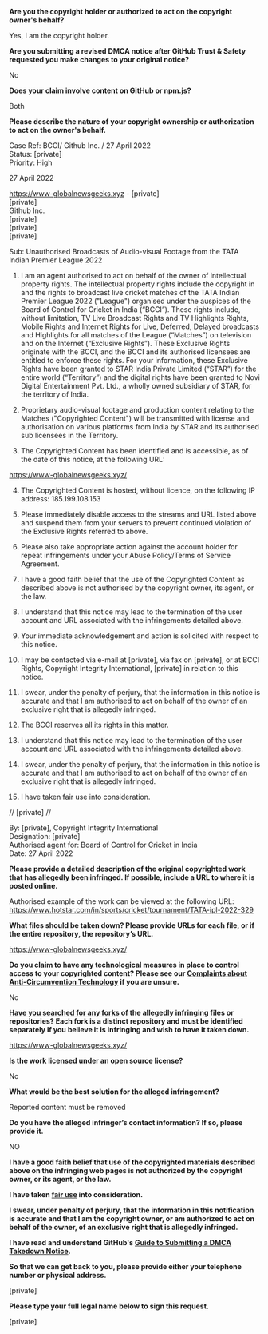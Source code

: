 **Are you the copyright holder or authorized to act on the copyright owner's behalf?**

Yes, I am the copyright holder.

**Are you submitting a revised DMCA notice after GitHub Trust & Safety requested you make changes to your original notice?**

No

**Does your claim involve content on GitHub or npm.js?**

Both

**Please describe the nature of your copyright ownership or authorization to act on the owner's behalf.**

Case Ref: BCCI/ Github Inc. / 27 April 2022  
Status: [private]  
Priority: High  

27 April 2022  

https://www-globalnewsgeeks.xyz - [private]   
[private]  
Github Inc.  
[private]  
[private]  
[private]  

Sub: Unauthorised Broadcasts of Audio-visual Footage from the TATA Indian Premier League 2022

1. I am an agent authorised to act on behalf of the owner of intellectual property rights. The intellectual property rights include the copyright in and the rights to broadcast live cricket matches of the TATA Indian Premier League 2022 ("League") organised under the auspices of the Board of Control for Cricket in India (“BCCI”). These rights include, without limitation, TV Live Broadcast Rights and TV Highlights Rights, Mobile Rights and Internet Rights for Live, Deferred, Delayed broadcasts and Highlights for all matches of the League (“Matches”) on television and on the Internet (“Exclusive Rights”). These Exclusive Rights originate with the BCCI, and the BCCI and its authorised licensees are entitled to enforce these rights. For your information, these Exclusive Rights have been granted to STAR India Private Limited (“STAR”) for the entire world (“Territory”) and the digital rights have been granted to Novi Digital Entertainment Pvt. Ltd., a wholly owned subsidiary of STAR, for the territory of India.

2. Proprietary audio-visual footage and production content relating to the Matches ("Copyrighted Content") will be transmitted with license and authorisation on various platforms from India by STAR and its authorised sub licensees in the Territory.

3. The Copyrighted Content has been identified and is accessible, as of the date of this notice, at the following URL:

https://www-globalnewsgeeks.xyz/

4. The Copyrighted Content is hosted, without licence, on the following IP address: 185.199.108.153

5. Please immediately disable access to the streams and URL listed above and suspend them from your servers to prevent continued violation of the Exclusive Rights referred to above.

6. Please also take appropriate action against the account holder for repeat infringements under your Abuse Policy/Terms of Service Agreement.

7. I have a good faith belief that the use of the Copyrighted Content as described above is not authorised by the copyright owner, its agent, or the law.

8. I understand that this notice may lead to the termination of the user account and URL associated with the infringements detailed above.

9. Your immediate acknowledgement and action is solicited with respect to this notice.

10. I may be contacted via e-mail at [private], via fax on [private], or at BCCI Rights, Copyright Integrity International, [private] in relation to this notice.

11. I swear, under the penalty of perjury, that the information in this notice is accurate and that I am authorised to act on behalf of the owner of an exclusive right that is allegedly infringed.

12. The BCCI reserves all its rights in this matter.

13. I understand that this notice may lead to the termination of the user account and URL associated with the infringements detailed above.

14. I swear, under the penalty of perjury, that the information in this notice is accurate and that I am authorised to act on behalf of the owner of an exclusive right that is allegedly infringed.

15. I have taken fair use into consideration.

// [private] //

By: [private], Copyright Integrity International  
Designation: [private]  
Authorised agent for: Board of Control for Cricket in India  
Date: 27 April 2022

**Please provide a detailed description of the original copyrighted work that has allegedly been infringed. If possible, include a URL to where it is posted online.**

Authorised example of the work can be viewed at the following URL: https://www.hotstar.com/in/sports/cricket/tournament/TATA-ipl-2022-329

**What files should be taken down? Please provide URLs for each file, or if the entire repository, the repository’s URL.**

https://www-globalnewsgeeks.xyz/

**Do you claim to have any technological measures in place to control access to your copyrighted content? Please see our <a href="https://docs.github.com/articles/guide-to-submitting-a-dmca-takedown-notice#complaints-about-anti-circumvention-technology">Complaints about Anti-Circumvention Technology</a> if you are unsure.**

No

**<a href="https://docs.github.com/articles/dmca-takedown-policy#b-what-about-forks-or-whats-a-fork">Have you searched for any forks</a> of the allegedly infringing files or repositories? Each fork is a distinct repository and must be identified separately if you believe it is infringing and wish to have it taken down.**

https://www-globalnewsgeeks.xyz/

**Is the work licensed under an open source license?**

No

**What would be the best solution for the alleged infringement?**

Reported content must be removed

**Do you have the alleged infringer’s contact information? If so, please provide it.**

NO

**I have a good faith belief that use of the copyrighted materials described above on the infringing web pages is not authorized by the copyright owner, or its agent, or the law.**

**I have taken <a href="https://www.lumendatabase.org/topics/22">fair use</a> into consideration.**

**I swear, under penalty of perjury, that the information in this notification is accurate and that I am the copyright owner, or am authorized to act on behalf of the owner, of an exclusive right that is allegedly infringed.**

**I have read and understand GitHub's <a href="https://docs.github.com/articles/guide-to-submitting-a-dmca-takedown-notice/">Guide to Submitting a DMCA Takedown Notice</a>.**

**So that we can get back to you, please provide either your telephone number or physical address.**

[private]

**Please type your full legal name below to sign this request.**

[private]
